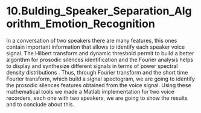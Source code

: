 # 10.Bulding_Speaker_Separation_Algorithm_Emotion_Recognition

In a conversation of two speakers there are many features, this ones contain important
information that allows to identify each speaker voice signal. The Hilbert transform and
dynamic threshold permit to build a better algorithm for prosodic silences identification and
the Fourier analysis helps to display and synthesize different signals in terms of power spectral
density distributions . Thus, through Fourier transform and the short time Fourier transform,
which build a signal spectogram, we are going to identify the prosodic silences features obtained
from the voice signal. Using these mathematical tools we made a Matlab implementation
for two voice recorders, each one with two speakers, we are going to show the results and to
conclude about this.

